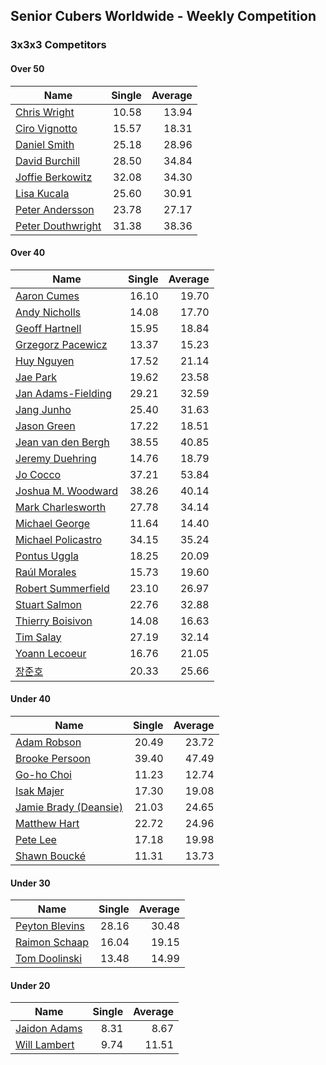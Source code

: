 ## Senior Cubers Worldwide - Weekly Competition
### 3x3x3 Competitors

#### Over 50

| Name | Single | Average |
| -- | --: | --: |
| [Chris Wright](../persons/chris_wright.md) | 10.58 | 13.94 |
| [Ciro Vignotto](../persons/ciro_vignotto.md) | 15.57 | 18.31 |
| [Daniel Smith](../persons/daniel_smith.md) | 25.18 | 28.96 |
| [David Burchill](../persons/david_burchill.md) | 28.50 | 34.84 |
| [Joffie Berkowitz](../persons/joffie_berkowitz.md) | 32.08 | 34.30 |
| [Lisa Kucala](../persons/lisa_kucala.md) | 25.60 | 30.91 |
| [Peter Andersson](../persons/peter_andersson.md) | 23.78 | 27.17 |
| [Peter Douthwright](../persons/peter_douthwright.md) | 31.38 | 38.36 |

#### Over 40

| Name | Single | Average |
| -- | --: | --: |
| [Aaron Cumes](../persons/aaron_cumes.md) | 16.10 | 19.70 |
| [Andy Nicholls](../persons/andy_nicholls.md) | 14.08 | 17.70 |
| [Geoff Hartnell](../persons/geoff_hartnell.md) | 15.95 | 18.84 |
| [Grzegorz Pacewicz](../persons/grzegorz_pacewicz.md) | 13.37 | 15.23 |
| [Huy Nguyen](../persons/huy_nguyen.md) | 17.52 | 21.14 |
| [Jae Park](../persons/jae_park.md) | 19.62 | 23.58 |
| [Jan Adams-Fielding](../persons/jan_adams-fielding.md) | 29.21 | 32.59 |
| [Jang Junho](../persons/jang_junho.md) | 25.40 | 31.63 |
| [Jason Green](../persons/jason_green.md) | 17.22 | 18.51 |
| [Jean van den Bergh](../persons/jean_van_den_bergh.md) | 38.55 | 40.85 |
| [Jeremy Duehring](../persons/jeremy_duehring.md) | 14.76 | 18.79 |
| [Jo Cocco](../persons/jo_cocco.md) | 37.21 | 53.84 |
| [Joshua M. Woodward](../persons/joshua_m._woodward.md) | 38.26 | 40.14 |
| [Mark Charlesworth](../persons/mark_charlesworth.md) | 27.78 | 34.14 |
| [Michael George](../persons/michael_george.md) | 11.64 | 14.40 |
| [Michael Policastro](../persons/michael_policastro.md) | 34.15 | 35.24 |
| [Pontus Uggla](../persons/pontus_uggla.md) | 18.25 | 20.09 |
| [Raúl Morales](../persons/raul_morales.md) | 15.73 | 19.60 |
| [Robert Summerfield](../persons/robert_summerfield.md) | 23.10 | 26.97 |
| [Stuart Salmon](../persons/stuart_salmon.md) | 22.76 | 32.88 |
| [Thierry Boisivon](../persons/thierry_boisivon.md) | 14.08 | 16.63 |
| [Tim Salay](../persons/tim_salay.md) | 27.19 | 32.14 |
| [Yoann Lecoeur](../persons/yoann_lecoeur.md) | 16.76 | 21.05 |
| [장준호](../persons/장준호.md) | 20.33 | 25.66 |

#### Under 40

| Name | Single | Average |
| -- | --: | --: |
| [Adam Robson](../persons/adam_robson.md) | 20.49 | 23.72 |
| [Brooke Persoon](../persons/brooke_persoon.md) | 39.40 | 47.49 |
| [Go-ho Choi](../persons/go-ho_choi.md) | 11.23 | 12.74 |
| [Isak Majer](../persons/isak_majer.md) | 17.30 | 19.08 |
| [Jamie Brady (Deansie)](../persons/jamie_brady.md) | 21.03 | 24.65 |
| [Matthew Hart](../persons/matthew_hart.md) | 22.72 | 24.96 |
| [Pete Lee](../persons/pete_lee.md) | 17.18 | 19.98 |
| [Shawn Boucké](../persons/shawn_boucke.md) | 11.31 | 13.73 |

#### Under 30

| Name | Single | Average |
| -- | --: | --: |
| [Peyton Blevins](../persons/peyton_blevins.md) | 28.16 | 30.48 |
| [Raimon Schaap](../persons/raimon_schaap.md) | 16.04 | 19.15 |
| [Tom Doolinski](../persons/tom_doolinski.md) | 13.48 | 14.99 |

#### Under 20

| Name | Single | Average |
| -- | --: | --: |
| [Jaidon Adams](../persons/jaidon_adams.md) | 8.31 | 8.67 |
| [Will Lambert](../persons/will_lambert.md) | 9.74 | 11.51 |


<!-- Global site tag (gtag.js) - Google Analytics -->
<script async src="https://www.googletagmanager.com/gtag/js?id=UA-86348435-3"></script>
<script>window.dataLayer = window.dataLayer || []; function gtag() {dataLayer.push(arguments);} gtag('js', new Date()); gtag('config', 'UA-86348435-3');</script>
